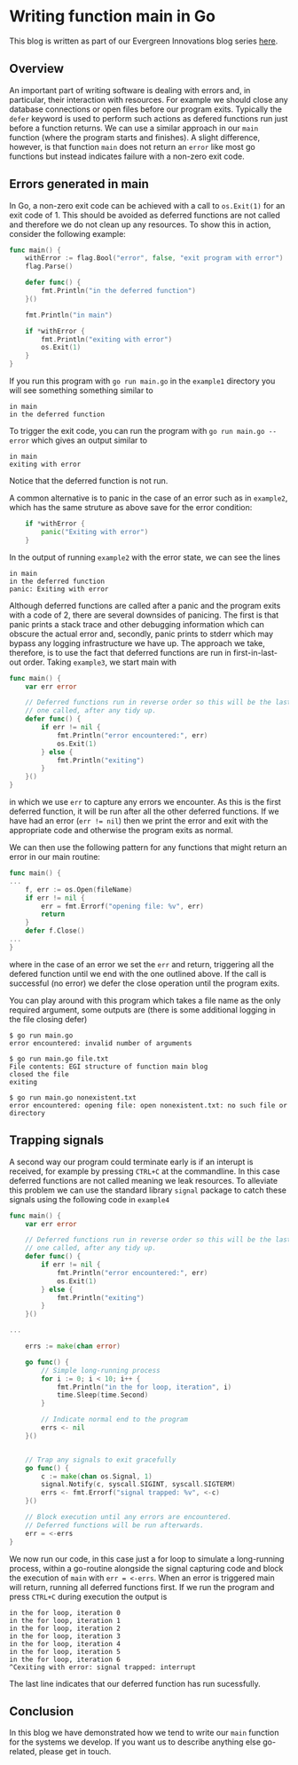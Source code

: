 # Writing function main in Go

This blog is written as part of our Evergreen Innovations blog series <a href="https://www.evergreeninnovations.co/tech-blog/" target="_blank">here</a>.

## Overview

An important part of writing software is dealing with errors and, in particular, their interaction with resources. For example we should close any database connections or open files before our program exits. Typically the `defer` keyword is used to perform such actions as defered functions run just before a function returns. We can use a similar approach in our `main` function (where the program starts and finishes). A slight difference, however, is that function `main` does not return an `error` like most go functions but instead indicates failure with a non-zero exit code.

## Errors generated in main
In Go, a non-zero exit code can be achieved with a call to `os.Exit(1)` for an exit code of 1. This should be avoided as deferred functions are not called and therefore we do not clean up any resources. To show this in action, consider the following example:

```go
func main() {
	withError := flag.Bool("error", false, "exit program with error")
	flag.Parse()

	defer func() {
		fmt.Println("in the deferred function")
	}()

	fmt.Println("in main")

	if *withError {
		fmt.Println("exiting with error")
		os.Exit(1)
	}
}
```

If you run this program with `go run main.go` in the `example1` directory you will see something something similar to

```
in main
in the deferred function
```

To trigger the exit code, you can run the program with `go run main.go --error` which gives an output similar to

```
in main
exiting with error
```

Notice that the deferred function is not run.

A common alternative is to panic in the case of an error such as in `example2`, which has the same struture as above save for the error condition:

```go
	if *withError {
		panic("Exiting with error")
	}
```

In the output of running `example2` with the error state, we can see the lines

```
in main
in the deferred function
panic: Exiting with error
```

Although deferred functions are called after a panic and the program exits with a code of 2, there are several downsides of panicing.
The first is that panic prints a stack trace and other debugging information which can obscure the actual error and, secondly, panic
prints to stderr which may bypass any logging infrastructure we have up. The approach we take, therefore, is to use the fact that
deferred functions are run in first-in-last-out order. Taking `example3`, we start main with

```go
func main() {
	var err error

	// Deferred functions run in reverse order so this will be the last
	// one called, after any tidy up.
	defer func() {
		if err != nil {
			fmt.Println("error encountered:", err)
			os.Exit(1)
		} else {
			fmt.Println("exiting")
		}
	}()
}
```

in which we use `err` to capture any errors we encounter. As this is the first deferred function, it will be run after all
the other deferred functions. If we have had an error (`err != nil`) then we print the error and exit with the appropriate code
and otherwise the program exits as normal.

We can then use the following pattern for any functions that might return an error in our main routine:

```go
func main() {
...
	f, err := os.Open(fileName)
	if err != nil {
		err = fmt.Errorf("opening file: %v", err)
		return
	}
	defer f.Close()
...
}
```

where in the case of an error we set the `err` and return, triggering all the defered function until we end with the one outlined
above. If the call is successful (no error) we defer the close operation until the program exits.

You can play around with this program which takes a file name as the only required argument, some outputs are (there is some additional logging in the file closing defer)

```shell
$ go run main.go
error encountered: invalid number of arguments
```

```shell
$ go run main.go file.txt
File contents: EGI structure of function main blog
closed the file
exiting
```

```shell
$ go run main.go nonexistent.txt
error encountered: opening file: open nonexistent.txt: no such file or directory
```

## Trapping signals

A second way our program could terminate early is if an interupt is received, for example by pressing `CTRL+C` at the commandline.
In this case deferred functions are not called meaning we leak resources. To alleviate this problem we can use the standard library
`signal` package to catch these signals using the following code in `example4`

```go
func main() {
	var err error

	// Deferred functions run in reverse order so this will be the last
	// one called, after any tidy up.
	defer func() {
		if err != nil {
			fmt.Println("error encountered:", err)
			os.Exit(1)
		} else {
			fmt.Println("exiting")
		}
	}()

...

	errs := make(chan error)

	go func() {
		// Simple long-running process
		for i := 0; i < 10; i++ {
			fmt.Println("in the for loop, iteration", i)
			time.Sleep(time.Second)
		}

		// Indicate normal end to the program
		errs <- nil
	}()


	// Trap any signals to exit gracefully
	go func() {
		c := make(chan os.Signal, 1)
		signal.Notify(c, syscall.SIGINT, syscall.SIGTERM)
		errs <- fmt.Errorf("signal trapped: %v", <-c)
	}()

	// Block execution until any errors are encountered.
	// Deferred functions will be run afterwards.
	err = <-errs
}
```

We now run our code, in this case just a for loop to simulate a long-running process, within a go-routine alongside the signal capturing code and block the execution of
`main` with `err = <-errs`. When an error is triggered main will return, running all deferred functions first. If we run the
program and press `CTRL+C` during execution the output is

```
in the for loop, iteration 0
in the for loop, iteration 1
in the for loop, iteration 2
in the for loop, iteration 3
in the for loop, iteration 4
in the for loop, iteration 5
in the for loop, iteration 6
^Cexiting with error: signal trapped: interrupt
```

The last line indicates that our deferred function has run sucessfully.

## Conclusion
In this blog we have demonstrated how we tend to write our `main` function for the systems we develop. If you want us to describe anything else go-related, please get in touch.
